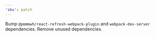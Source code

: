 ```yaml
---
'sku': patch
---
```


Bump `@pmmmwh/react-refresh-webpack-plugin` and `webpack-dev-server` dependencies. Remove unused dependencies.
